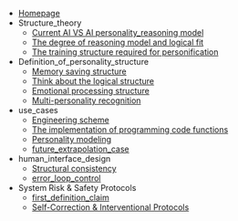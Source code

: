 * [Homepage](README.md)
* Structure_theory
  * [Current AI VS AI personality_reasoning model](0_Structure_theory/0.1_Current%20AI%20VS%20AI%20personality%20reasoning%20model.md)
  * [The degree of reasoning model and logical fit](0_Structure_theory/0.2_The%20degree%20of%20reasoning%20model%20and%20logical%20fit.md)
  * [The training structure required for personification](0_Structure_theory/0.3_The%20training%20structure%20required%20for%20personification.md)
* Definition_of_personality_structure
  * [Memory saving structure](1_Definition_of_personality_structure/1.1_Memory%20saving%20structure.md)
  * [Think about the logical structure](1_Definition_of_personality_structure/1.2_Think%20about%20the%20logical%20structure.md)
  * [Emotional processing structure](1_Definition_of_personality_structure/1.3_Emotional%20processing%20structure.md)
  * [Multi-personality recognition](1_Definition_of_personality_structure/1.4_Multi-personality%20recognition.md)
* use_cases
  * [Engineering scheme](2_use_cases/2.1_Engineering%20scheme.md)
  * [The implementation of programming code functions](2_use_cases/2.2_The%20implementation%20of%20programming%20code%20functions.md)
  * [Personality modeling](2_use_cases/2.3_Personality%20modeling.md)
  * [future_extrapolation_case](2_use_cases/2.4_future%20extrapolation%20case.md)
* human_interface_design
  * [Structural consistency](3_human_interface_design/3.1_Structural%20consistency.md)
  * [error_loop_control](3_human_interface_design/3.2_error%20loop%20control.md)
* System Risk & Safety Protocols
  * [first_definition_claim](4_System%20Risk%20%26%20Safety%20Protocols/4.1_Risk%20Sensing%20%26%20Early%20Warning.md)
  * [Self-Correction & Interventional Protocols](4_System%20Risk%20%26%20Safety%20Protocols/4.2_Self-Correction%20%26%20Interventional%20Protocols.md)
